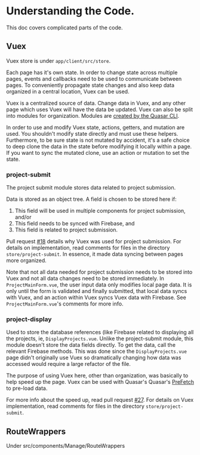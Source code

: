 # Understanding the Code.

This doc covers complicated parts of the code.

## Vuex

Vuex store is under `app/client/src/store`.

Each page has it's own state. In order to change state across multiple pages, 
events and callbacks need to be used to communicate between pages. To
conveniently propagate state changes and also keep data organized in a central
location, Vuex can be used.

Vuex is a centralized source of data. Change data in Vuex, and any other page
which uses Vuex will have the data be updated. Vuex can also be split into
modules for organization. Modules are [created by the Quasar CLI](https://quasar.dev/quasar-cli/vuex-store).

In order to use and modify Vuex state, actions, getters, and mutation are used.
You shouldn't modify state directly and must use these helpers. Furthermore,
to be sure state is not mutated by accident, it's a safe choice to deep clone
the data in the state before modifying it locally within a page. If you want
to sync the mutated clone, use an action or mutation to set the state.

### project-submit

The project submit module stores data related to project submission.

Data is stored as an object tree. A field is chosen to be stored here if:
  
  1. This field will be used in multiple components for project submission, and/or
  2. This field needs to be synced with Firebase, and
  3. This field is related to project submission.

Pull request [#18](https://github.com/Wind-River/boundless/pull/18) details why Vuex was used for project submission. For details on implementation, read comments for files in 
the directory `store/project-submit`. In essence, it made data syncing between
pages more organized.

Note that not all data needed for project submission needs to be stored into
Vuex and not all data changes need to be stored immediately. In
`ProjectMainForm.vue`, the user input data only modifies local page data. It is
only until the form is validated and finally submitted, that local data syncs
with Vuex, and an action within Vuex syncs Vuex data with Firebase. See
`ProjectMainForm.vue`'s comments for more info.

### project-display

Used to store the database references (like Firebase related to displaying all
the projects, ie, `DisplayProjects.vue`. Unlike the project-submit module, this
module doesn't store the data fields directly. To get the data, call the
relevant Firebase methods. This was done since the `DisplayProjects.vue` page
didn't originally use Vuex so dramatically changing how data was accessed
would require a large refactor of the file.

The purpose of using Vuex here, other than organization, was basically to
help speed up the page. Vuex can be used with Quasar's Quasar's [PreFetch ](https://quasar.dev/quasar-cli/prefetch-feature) to pre-load data.

For more info about the speed up, read pull request [#27](https://github.com/Wind-River/boundless/pull/27).
For details on Vuex implementation, read comments for files in the directory 
`store/project-submit`.

## RouteWrappers

Under src/components/Manage/RouteWrappers

